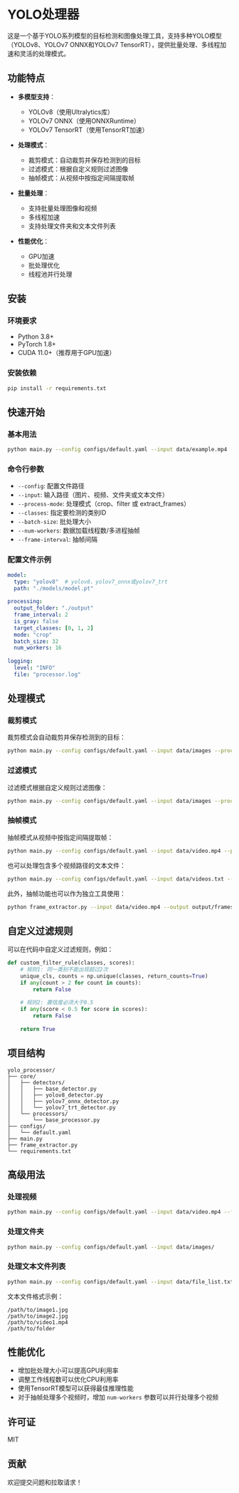 # YOLO处理器

 这是一个基于YOLO系列模型的目标检测和图像处理工具，支持多种YOLO模型（YOLOv8、YOLOv7 ONNX和YOLOv7 TensorRT），提供批量处理、多线程加速和灵活的处理模式。

## 功能特点

- **多模型支持**：
  - YOLOv8（使用Ultralytics库）
  - YOLOv7 ONNX（使用ONNXRuntime）
  - YOLOv7 TensorRT（使用TensorRT加速）

- **处理模式**：
  - 裁剪模式：自动裁剪并保存检测到的目标
  - 过滤模式：根据自定义规则过滤图像
  - 抽帧模式：从视频中按指定间隔提取帧

- **批量处理**：
  - 支持批量处理图像和视频
  - 多线程加速
  - 支持处理文件夹和文本文件列表

- **性能优化**：
  - GPU加速
  - 批处理优化
  - 线程池并行处理

## 安装

### 环境要求

- Python 3.8+
- PyTorch 1.8+
- CUDA 11.0+（推荐用于GPU加速）

### 安装依赖

```bash
pip install -r requirements.txt
```

## 快速开始

### 基本用法

```bash
python main.py --config configs/default.yaml --input data/example.mp4
```

### 命令行参数

- `--config`: 配置文件路径
- `--input`: 输入路径（图片、视频、文件夹或文本文件）
- `--process-mode`: 处理模式（crop、filter 或 extract_frames）
- `--classes`: 指定要检测的类别ID
- `--batch-size`: 批处理大小
- `--num-workers`: 数据加载线程数/多进程抽帧
- `--frame-interval`: 抽帧间隔

### 配置文件示例

```yaml
model:
  type: "yolov8"  # yolov8、yolov7_onnx或yolov7_trt
  path: "./models/model.pt"
  
processing:
  output_folder: "./output"
  frame_interval: 2
  is_gray: false
  target_classes: [0, 1, 2]
  mode: "crop"
  batch_size: 32
  num_workers: 16
  
logging:
  level: "INFO"
  file: "processor.log"
```

## 处理模式

### 裁剪模式

裁剪模式会自动裁剪并保存检测到的目标：

```bash
python main.py --config configs/default.yaml --input data/images --process-mode crop
```

### 过滤模式

过滤模式根据自定义规则过滤图像：

```bash
python main.py --config configs/default.yaml --input data/images --process-mode filter
```

### 抽帧模式

抽帧模式从视频中按指定间隔提取帧：

```bash
python main.py --config configs/default.yaml --input data/video.mp4 --process-mode extract_frames --frame-interval 10
```

也可以处理包含多个视频路径的文本文件：

```bash
python main.py --config configs/default.yaml --input data/videos.txt --process-mode extract_frames --num-workers 4
```

此外，抽帧功能也可以作为独立工具使用：

```bash
python frame_extractor.py --input data/video.mp4 --output output/frames --interval 10 --workers 1
```

## 自定义过滤规则

可以在代码中自定义过滤规则，例如：

```python
def custom_filter_rule(classes, scores):
    # 规则1: 同一类别不能出现超过2次
    unique_cls, counts = np.unique(classes, return_counts=True)
    if any(count > 2 for count in counts):
        return False
    
    # 规则2: 置信度必须大于0.5
    if any(score < 0.5 for score in scores):
        return False
    
    return True
```

## 项目结构

```
yolo_processor/
├── core/
│   ├── detectors/
│   │   ├── base_detector.py
│   │   ├── yolov8_detector.py
│   │   ├── yolov7_onnx_detector.py
│   │   └── yolov7_trt_detector.py
│   └── processors/
│       └── base_processor.py
├── configs/
│   └── default.yaml
├── main.py
├── frame_extractor.py
└── requirements.txt
```

## 高级用法

### 处理视频

```bash
python main.py --config configs/default.yaml --input data/video.mp4 --frame-interval 5
```

### 处理文件夹

```bash
python main.py --config configs/default.yaml --input data/images/
```

### 处理文本文件列表

```bash
python main.py --config configs/default.yaml --input data/file_list.txt
```

文本文件格式示例：
```
/path/to/image1.jpg
/path/to/image2.jpg
/path/to/video1.mp4
/path/to/folder
```

## 性能优化

- 增加批处理大小可以提高GPU利用率
- 调整工作线程数可以优化CPU利用率
- 使用TensorRT模型可以获得最佳推理性能
- 对于抽帧处理多个视频时，增加 `num-workers` 参数可以并行处理多个视频

## 许可证

MIT

## 贡献

欢迎提交问题和拉取请求！
